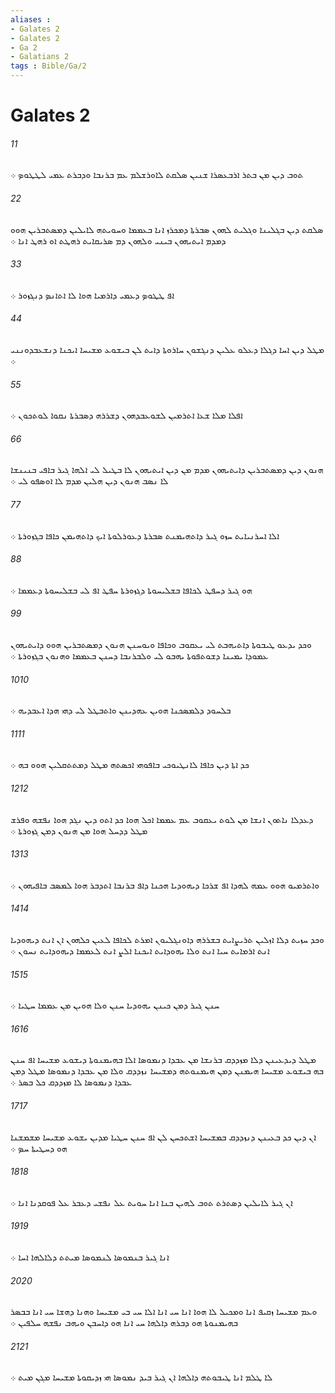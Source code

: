 ```yaml
---
aliases : 
- Galates 2
- Galates 2
- Ga 2
- Galatians 2
tags : Bible/Ga/2
---
```


# Galates 2

###### 11
ܬܘܒ ܕܝܢ ܡܢ ܒܬܪ ܐܪܒܥܤܪܐ ܫܢܝܢ ܤܠܩܬ ܠܐܘܪܫܠܡ ܥܡ ܒܪܢܒܐ ܘܕܒܪܬ ܥܡܝ ܠܛܛܘܤ ܀
###### 22
ܤܠܩܬ ܕܝܢ ܒܓܠܝܢܐ ܘܓܠܝܬ ܠܗܘܢ ܤܒܪܬܐ ܕܡܟܪܙ ܐܢܐ ܒܥܡܡܐ ܘܚܘܝܬܗ ܠܐܝܠܝܢ ܕܡܤܬܒܪܝܢ ܗܘܘ ܕܡܕܡ ܐܝܬܝܗܘܢ ܒܝܢܝ ܘܠܗܘܢ ܕܡ ܤܪܝܩܐܝܬ ܪܗܛܬ ܐܘ ܪܗܛ ܐܢܐ ܀
###### 33
ܐܦ ܛܛܘܤ ܕܥܡܝ ܕܐܪܡܝܐ ܗܘܐ ܠܐ ܐܬܐܢܤ ܕܢܓܙܘܪ ܀
###### 44
ܡܛܠ ܕܝܢ ܐܚܐ ܕܓܠܐ ܕܥܠܘ ܥܠܝܢ ܕܢܓܫܘܢ ܚܐܪܘܬܐ ܕܐܝܬ ܠܢ ܒܝܫܘܥ ܡܫܝܚܐ ܐܝܟܢܐ ܕܢܫܥܒܕܘܢܢܝ ܀
###### 55
ܐܦܠܐ ܡܠܐ ܫܥܐ ܐܬܪܡܝܢ ܠܫܘܥܒܕܗܘܢ ܕܫܪܪܗ ܕܤܒܪܬܐ ܢܩܘܐ ܠܘܬܟܘܢ ܀
###### 66
ܗܢܘܢ ܕܝܢ ܕܡܤܬܒܪܝܢ ܕܐܝܬܝܗܘܢ ܡܕܡ ܡܢ ܕܝܢ ܐܝܬܝܗܘܢ ܠܐ ܒܛܝܠ ܠܝ ܐܠܗܐ ܓܝܪ ܒܐܦܝ ܒܢܝܢܫܐ ܠܐ ܢܤܒ ܗܢܘܢ ܕܝܢ ܗܠܝܢ ܡܕܡ ܠܐ ܐܘܤܦܘ ܠܝ ܀
###### 77
ܐܠܐ ܐܚܪܢܝܐܝܬ ܚܙܘ ܓܝܪ ܕܐܬܗܝܡܢܬ ܤܒܪܬܐ ܕܥܘܪܠܘܬܐ ܐܝܟ ܕܐܬܗܝܡܢ ܟܐܦܐ ܒܓܙܘܪܬܐ ܀
###### 88
ܗܘ ܓܝܪ ܕܚܦܛ ܠܟܐܦܐ ܒܫܠܝܚܘܬܐ ܕܓܙܘܪܬܐ ܚܦܛ ܐܦ ܠܝ ܒܫܠܝܚܘܬܐ ܕܥܡܡܐ ܀
###### 99
ܘܟܕ ܝܕܥܘ ܛܝܒܘܬܐ ܕܐܬܝܗܒܬ ܠܝ ܝܥܩܘܒ ܘܟܐܦܐ ܘܝܘܚܢܢ ܗܢܘܢ ܕܡܤܬܒܪܝܢ ܗܘܘ ܕܐܝܬܝܗܘܢ ܥܡܘܕܐ ܝܡܝܢܐ ܕܫܘܬܦܘܬܐ ܝܗܒܘ ܠܝ ܘܠܒܪܢܒܐ ܕܚܢܢ ܒܥܡܡܐ ܘܗܢܘܢ ܒܓܙܘܪܬܐ ܀
###### 1010
ܒܠܚܘܕ ܕܠܡܤܟܢܐ ܗܘܝܢ ܥܗܕܝܢܢ ܘܐܬܒܛܠ ܠܝ ܕܗܝ ܗܕܐ ܐܥܒܕܝܗ ܀
###### 1111
ܟܕ ܐܬܐ ܕܝܢ ܟܐܦܐ ܠܐܢܛܝܘܟܝ ܒܐܦܘܗܝ ܐܟܤܬܗ ܡܛܠ ܕܡܬܬܩܠܝܢ ܗܘܘ ܒܗ ܀
###### 1212
ܕܥܕܠܐ ܢܐܬܘܢ ܐܢܫܐ ܡܢ ܠܘܬ ܝܥܩܘܒ ܥܡ ܥܡܡܐ ܐܟܠ ܗܘܐ ܟܕ ܐܬܘ ܕܝܢ ܢܓܕ ܗܘܐ ܢܦܫܗ ܘܦܪܫ ܡܛܠ ܕܕܚܠ ܗܘܐ ܡܢ ܗܢܘܢ ܕܡܢ ܓܙܘܪܬܐ ܀
###### 1313
ܘܐܬܪܡܝܘ ܗܘܘ ܥܡܗ ܠܗܕܐ ܐܦ ܫܪܟܐ ܕܝܗܘܕܝܐ ܗܟܢܐ ܕܐܦ ܒܪܢܒܐ ܐܬܕܒܪ ܗܘܐ ܠܡܤܒ ܒܐܦܝܗܘܢ ܀
###### 1414
ܘܟܕ ܚܙܝܬ ܕܠܐ ܐܙܠܝܢ ܬܪܝܨܐܝܬ ܒܫܪܪܗ ܕܐܘܢܓܠܝܘܢ ܐܡܪܬ ܠܟܐܦܐ ܠܥܝܢ ܟܠܗܘܢ ܐܢ ܐܢܬ ܕܝܗܘܕܝܐ ܐܢܬ ܐܪܡܐܝܬ ܚܝܐ ܐܢܬ ܘܠܐ ܝܗܘܕܐܝܬ ܐܝܟܢܐ ܐܠܨ ܐܢܬ ܠܥܡܡܐ ܕܝܗܘܕܐܝܬ ܢܚܘܢ ܀
###### 1515
ܚܢܢ ܓܝܪ ܕܡܢ ܟܝܢܢ ܝܗܘܕܝܐ ܚܢܢ ܘܠܐ ܗܘܝܢ ܡܢ ܥܡܡܐ ܚܛܝܐ ܀
###### 1616
ܡܛܠ ܕܝܕܥܝܢܢ ܕܠܐ ܡܙܕܕܩ ܒܪܢܫܐ ܡܢ ܥܒܕܐ ܕܢܡܘܤܐ ܐܠܐ ܒܗܝܡܢܘܬܐ ܕܝܫܘܥ ܡܫܝܚܐ ܐܦ ܚܢܢ ܒܗ ܒܝܫܘܥ ܡܫܝܚܐ ܗܝܡܢܢ ܕܡܢ ܗܝܡܢܘܬܗ ܕܡܫܝܚܐ ܢܙܕܕܩ ܘܠܐ ܡܢ ܥܒܕܐ ܕܢܡܘܤܐ ܡܛܠ ܕܡܢ ܥܒܕܐ ܕܢܡܘܤܐ ܠܐ ܡܙܕܕܩ ܟܠ ܒܤܪ ܀
###### 1717
ܐܢ ܕܝܢ ܟܕ ܒܥܝܢܢ ܕܢܙܕܕܩ ܒܡܫܝܚܐ ܐܫܬܟܚܢ ܠܢ ܐܦ ܚܢܢ ܚܛܝܐ ܡܕܝܢ ܝܫܘܥ ܡܫܝܚܐ ܡܫܡܫܢܐ ܗܘ ܕܚܛܝܬܐ ܚܤ ܀
###### 1818
ܐܢ ܓܝܪ ܠܐܝܠܝܢ ܕܤܬܪܬ ܬܘܒ ܠܗܝܢ ܒܢܐ ܐܢܐ ܚܘܝܬ ܥܠ ܢܦܫܝ ܕܥܒܪ ܥܠ ܦܘܩܕܢܐ ܐܢܐ ܀
###### 1919
ܐܢܐ ܓܝܪ ܒܢܡܘܤܐ ܠܢܡܘܤܐ ܡܝܬܬ ܕܠܐܠܗܐ ܐܚܐ ܀
###### 2020
ܘܥܡ ܡܫܝܚܐ ܙܩܝܦ ܐܢܐ ܘܡܟܝܠ ܠܐ ܗܘܐ ܐܢܐ ܚܝ ܐܢܐ ܐܠܐ ܚܝ ܒܝ ܡܫܝܚܐ ܘܗܢܐ ܕܗܫܐ ܚܝ ܐܢܐ ܒܒܤܪ ܒܗܝܡܢܘܬܐ ܗܘ ܕܒܪܗ ܕܐܠܗܐ ܚܝ ܐܢܐ ܗܘ ܕܐܚܒܢ ܘܝܗܒ ܢܦܫܗ ܚܠܦܝܢ ܀
###### 2121
ܠܐ ܛܠܡ ܐܢܐ ܛܝܒܘܬܗ ܕܐܠܗܐ ܐܢ ܓܝܪ ܒܝܕ ܢܡܘܤܐ ܗܝ ܙܕܝܩܘܬܐ ܡܫܝܚܐ ܡܓܢ ܡܝܬ ܀
